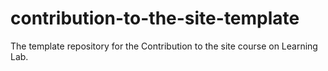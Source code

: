 # contribution-to-the-site-template
The template repository for the Contribution to the site course on Learning Lab.
